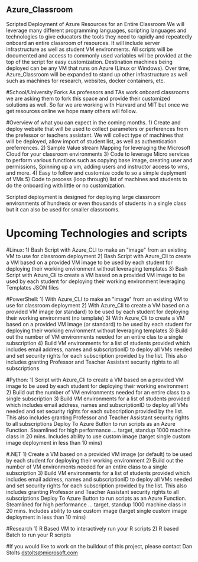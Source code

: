## Azure_Classroom
Scripted Deployment of Azure Resources for an Entire Classroom
We will leverage many different programming languages, scripting languages and technologies to give educators the tools they need to rapidly and repeatedly onboard an entire classroom of resources.  It will include server infrastructure as well as student VM environments.  All scripts will be documented and access to commonly used variables will be provided at the top of the script for easy customization. Destination machines being deployed can be any VM that runs on Azure (Linux or Windows).  Over time, Azure_Classroom will be expanded to stand up other infrastructure as well such as machines for research, websites, docker containers, etc.

#School/University Forks
As professors and TAs work onboard classrooms we are asking them to fork this space and provide their customized solutions as well.  So far we are working with Harvard and MIT but once we get resources online we hope many others will follow.

#Overview of what you can expect in the coming months. 
    1) Create and deploy website that will be used to collect parameters or perferences from the prefessor or teachers assistant. We will collect type of machines that will be deployed, allow import of student list, as well as authentication preferrences.
    2) Sample Value stream Mapping for leveraging the Microsoft Cloud for your classroom environments
    3) Code to leverage Micro services to perform various functions such as copying base image, creating user and permissions, Spinning up a vm, adding users and instructor access to vms, and more.
    4) Easy to follow and customize code to so a simple deplyment of VMs
    5) Code to process (loop through) list of machines and students to do the onboarding with little or no customization. 


Scripted deployment is designed for deploying large classroom environments of hundreds or even thousands of students in a single class but it can also be used for smaller classrooms.

# Upcoming Technologies and scripts
#Linux:
    1) Bash Script with Azure_CLI to make an "image" from an existing VM to use for classroom deployment
    2) Bash Script with Azure_Cli to create a VM based on a provided VM image to be used by each student for deploying their working environment without leveraging templates
    3) Bash Script with Azure_Cli to create a VM based on a provided VM image to be used by each student for deploying their working environment leveraging Templates JSON files
    
#PowerShell: 
    1) With Azure_CLI to make an "image" from an existing VM to use for classroom deployment
    2) With Azure_Cli to create a VM based on a provided VM image (or standard) to be used by each student for deploying their working environment (no template)
    3) With Azure_Cli to create a VM based on a provided VM image (or standard) to be used by each student for deploying their working environment without leveraging templates
    3) Build out the number of VM environments needed for an entire clas to a single subscription 
    4) Build VM environments for a list of students provided which includes email address, names and subscriptionID to deploy all VMs needed and set security rights for each subscription provided by the list.  This also includes granting Professor and Teacher Assistant security rights to all subscriptions
    
#Python: 
    1) Script with Azure_Cli to create a VM based on a provided VM image to be used by each student for deploying their working environment
    2) Build out the number of VM environments needed for an entire class to a single subscription 
    3) Build VM environments for a list of students provided which includes email address, names and subscriptionID to deploy all VMs needed and set security rights for each subscription provided by the list.  This also includes granting Professor and Teacher Assistant security rights to all subscriptions 
        Deploy To Azure Button to run scripts as an Azure Function. Steamlined for high performance ... target, standup 1000 machine class in 20 mins.  Includes ability to use custom image (target single custom image deployment in less than 10 mins)
        
#.NET
    1) Create a VM based on a provided VM image (or default) to be used by each student for deploying their working environment
    2) Build out the number of VM environments needed for an entire class to a single subscription 
    3) Build VM environments for a list of students provided which includes email address, names and subscriptionID to deploy all VMs needed and set security rights for each subscription provided by the list.  This also includes granting Professor and Teacher Assistant security rights to all subscriptions 
        Deploy To Azure Button to run scripts as an Azure Function. Steamlined for high performance ... target, standup 1000 machine class in 20 mins.  Includes ability to use custom image (target single custom image deployment in less than 10 mins)

#Research 
    1) R Based VM to interactively run your R scripts
    2) R based Batch to run your R scripts

#If you would like to work on the buildout of this project, please contact Dan Stolts dstolts@microsoft.com

